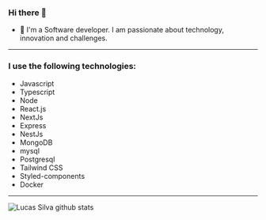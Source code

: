 ### Hi there 👋

- 💬 I'm a Software developer. I am passionate about technology, innovation and challenges.

---

### I use the following technologies: 

- Javascript
- Typescript
- Node
- React.js
- NextJs
- Express
- NestJs
- MongoDB
- mysql
- Postgresql
- Tailwind CSS
- Styled-components
- Docker

---

![Lucas Silva github stats](https://github-readme-stats.vercel.app/api?username=eugenio-silva&show_icons=true&theme=radical)





